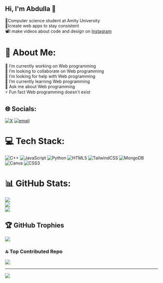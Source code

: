 ## Hi, I'm Abdulla 👋

🧠Computer science student at Amity University<br/>
🔭Icreate web apps to stay consistent<br/>
📽️I make videos about code and design on [Instagram](www.instagram.com)

# 💫 About Me:
🔭 I’m currently working on Web programming<br>👯 I’m looking to collaborate on Web programming<br>🤝 I’m looking for help with Web programming<br>🌱 I’m currently learning Web programming<br>💬 Ask me about Web programming<br>⚡ Fun fact Web programming doesn't exist


## 🌐 Socials:
[![X](https://img.shields.io/badge/X-black.svg?logo=X&logoColor=white)](https://x.com/abdulladotexe) [![email](https://img.shields.io/badge/Email-D14836?logo=gmail&logoColor=white)](mailto:abdulla6b@gmail.com) 

# 💻 Tech Stack:
![C++](https://img.shields.io/badge/c++-%2300599C.svg?style=for-the-badge&logo=c%2B%2B&logoColor=white) ![JavaScript](https://img.shields.io/badge/javascript-%23323330.svg?style=for-the-badge&logo=javascript&logoColor=%23F7DF1E) ![Python](https://img.shields.io/badge/python-3670A0?style=for-the-badge&logo=python&logoColor=ffdd54) ![HTML5](https://img.shields.io/badge/html5-%23E34F26.svg?style=for-the-badge&logo=html5&logoColor=white) ![TailwindCSS](https://img.shields.io/badge/tailwindcss-%2338B2AC.svg?style=for-the-badge&logo=tailwind-css&logoColor=white) ![MongoDB](https://img.shields.io/badge/MongoDB-%234ea94b.svg?style=for-the-badge&logo=mongodb&logoColor=white) ![Canva](https://img.shields.io/badge/Canva-%2300C4CC.svg?style=for-the-badge&logo=Canva&logoColor=white) ![CSS3](https://img.shields.io/badge/css3-%231572B6.svg?style=for-the-badge&logo=css3&logoColor=white)
# 📊 GitHub Stats:
![](https://github-readme-stats.vercel.app/api?username=abdulladotexe&theme=merko&hide_border=false&include_all_commits=true&count_private=true)<br/>
![](https://nirzak-streak-stats.vercel.app/?user=abdulladotexe&theme=merko&hide_border=false)<br/>
![](https://github-readme-stats.vercel.app/api/top-langs/?username=abdulladotexe&theme=merko&hide_border=false&include_all_commits=true&count_private=true&layout=compact)

## 🏆 GitHub Trophies
![](https://github-profile-trophy.vercel.app/?username=abdulladotexe&theme=merko&no-frame=false&no-bg=true&margin-w=4)

### 🔝 Top Contributed Repo
![](https://github-contributor-stats.vercel.app/api?username=abdulladotexe&limit=5&theme=dark&combine_all_yearly_contributions=true)

---
[![](https://visitcount.itsvg.in/api?id=abdulladotexe&icon=0&color=9)](https://visitcount.itsvg.in)

<!-- Proudly created with GPRM ( https://gprm.itsvg.in ) -->
<!--
**abdulladotexe/abdulladotexe** is a ✨ _special_ ✨ repository because its `README.md` (this file) appears on your GitHub profile.

Here are some ideas to get you started:

- 🔭 I’m currently working on ...
- 🌱 I’m currently learning ...
- 👯 I’m looking to collaborate on ...
- 🤔 I’m looking for help with ...
- 💬 Ask me about ...
- 📫 How to reach me: ...
- 😄 Pronouns: ...
- ⚡ Fun fact: ...
-->
